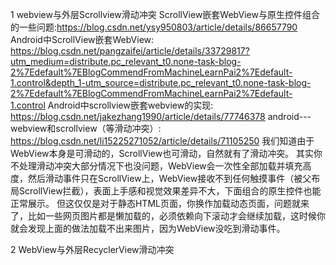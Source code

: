 1 webview与外层Scrollview滑动冲突
ScrollView嵌套WebView与原生控件组合的一些问题:https://blog.csdn.net/ysy950803/article/details/86657790
Android中ScrollView嵌套WebView:   https://blog.csdn.net/pangzaifei/article/details/33729817?utm_medium=distribute.pc_relevant_t0.none-task-blog-2%7Edefault%7EBlogCommendFromMachineLearnPai2%7Edefault-1.control&depth_1-utm_source=distribute.pc_relevant_t0.none-task-blog-2%7Edefault%7EBlogCommendFromMachineLearnPai2%7Edefault-1.control
Android中scrollview嵌套webview的实现:  https://blog.csdn.net/jakezhang1990/article/details/77746378
android---webview和scrollview（等滑动冲突）:  https://blog.csdn.net/li15225271052/article/details/71105250
我们知道由于WebView本身是可滑动的，ScrollView也可滑动，自然就有了滑动冲突。 其实你不处理滑动冲突大部分情况下也没问题，WebView会一次性全部加载并填充高度，然后滑动事件只在ScrollView上，WebView接收不到任何触摸事件（被父布局ScrollView拦截），表面上手感和视觉效果差异不大，下面组合的原生控件也能正常展示。 但这仅仅是对于静态HTML页面，你换作加载动态页面，问题就来了，比如一些网页图片都是懒加载的，必须依赖向下滚动才会继续加载，这时候你就会发现上面的做法加载不出来图片，因为WebView没吃到滑动事件。


2 WebView与外层RecyclerView滑动冲突
